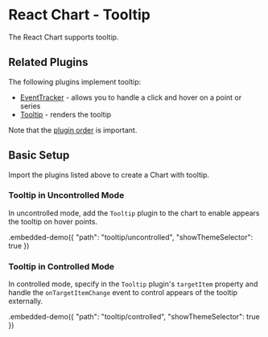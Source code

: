 # React Chart - Tooltip

The React Chart supports tooltip.

## Related Plugins

The following plugins implement tooltip:

- [EventTracker](../reference/event-tracker.md) - allows you to handle a click and hover on a point or series
- [Tooltip](../reference/tooltip.md) - renders the tooltip

Note that the [plugin order](./plugin-overview.md#plugin-order) is important.

## Basic Setup

Import the plugins listed above to create a Chart with tooltip.

### Tooltip in Uncontrolled Mode

In uncontrolled mode, add the `Tooltip` plugin to the chart to enable appears the tooltip on hover points.

.embedded-demo({ "path": "tooltip/uncontrolled", "showThemeSelector": true })

### Tooltip in Controlled Mode

In controlled mode, specify in the `Tooltip` plugin's `targetItem` property and handle the `onTargetItemChange` event to control appears of the tooltip externally.

.embedded-demo({ "path": "tooltip/controlled", "showThemeSelector": true })
